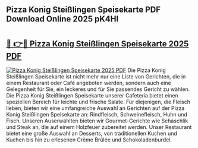 ## Pizza Konig Steißlingen Speisekarte PDF Download Online 2025 pK4Hl

# <h2><a href="http://gc8mhb.nevu.top/?p=Pizza+Konig+Stei%c3%9flingen+Speisekarte">🔗 👉🔴 Pizza Konig Steißlingen Speisekarte 2025 PDF</a></h2>

[![Pizza Konig Steißlingen Speisekarte 2025 PDF](https://i.imgur.com/dBaPXMq.png)](http://gc8mhb.nevu.top/?p=Pizza+Konig+Stei%c3%9flingen+Speisekarte)
Die Pizza Konig Steißlingen Speisekarte ist nicht mehr nur eine Liste von Gerichten, die in einem Restaurant oder Café angeboten werden, sondern auch eine Gelegenheit für Sie, ein leckeres und für Sie passendes Gericht zu wählen. Die Pizza Konig Steißlingen Speisekarte unserer Cafeteria bietet einen speziellen Bereich für leichte und frische Salate. Für diejenigen, die Fleisch lieben, bieten wir eine umfangreiche Auswahl an Gerichten auf der Pizza Konig Steißlingen Speisekarte an: Rindfleisch, Schweinefleisch, Huhn und Fisch. Unseren Auserwählten bieten wir Gourmet-Gerichte wie Schaschlik und Steak an, die auf einem Holzfeuer zubereitet werden. Unser Restaurant bietet eine große Auswahl an Desserts, von traditionellen Kuchen und Kuchen bis hin zu erlesenen Crème Brûlée und Schokoladenburdel.
